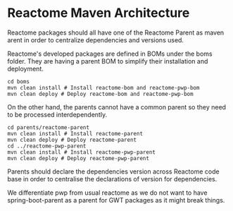 # Reactome Maven Architecture

Reactome packages should all have one of the Reactome Parent as maven arent in order to centralize dependencies and
versions used.

Reactome's developed packages are defined in BOMs under the boms folder.
They are having a parent BOM to simplify their installation and deployment.

```shell
cd boms
mvn clean install # Install reactome-bom and reactome-pwp-bom
mvn clean deploy # Deploy reactome-bom and reactome-pwp-bom
```

On the other hand, the parents cannot have a common parent so they need to be processed interdependently.

```shell
cd parents/reactome-parent
mvn clean install # Install reactome-parent
mvn clean deploy # Deploy reactome-parent
cd ../reactome-pwp-parent 
mvn clean install # Install reactome-pwp-parent
mvn clean deploy # Deploy reactome-pwp-parent
```

Parents should declare the dependencies version across Reactome code base in order to centralise the declarations of
version for dependencies.

We differentiate pwp from usual reactome as we do not want to have spring-boot-parent as a parent for GWT packages as it might break things.

